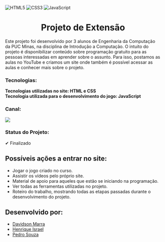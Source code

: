 ![HTML5](https://img.shields.io/badge/html5-%23E34F26.svg?style=for-the-badge&logo=html5&logoColor=white)
![CSS3](https://img.shields.io/badge/css3-%231572B6.svg?style=for-the-badge&logo=css3&logoColor=white)
![JavaScript](https://img.shields.io/badge/javascript-%23323330.svg?style=for-the-badge&logo=javascript&logoColor=%23F7DF1E)
<h1 align="center">Projeto de Extensão</h1>
<p>Este projeto foi desenvolvido por 3 alunos de Engenharia da Computação da PUC Minas, na disciplina de Introdução a Computação. O intuito do projeto é disponibilizar conteúdo sobre programação gratuito para as pessoas interessadas em aprender sobre o assunto. Para isso, postamos as aulas no YouTube e criamos um site onde também é possível acessar as aulas e conhecer mais sobre o projeto.</p>
<h3>Tecnologias:</h3>
<p><strong>Tecnologias utilizadas no site: HTML e CSS</strong><br/>
<strong>Tecnologia utilizada para o desenvolvimento do jogo: JavaScript</strong></p>
<h3>Canal:</h3>
<a href="https://www.youtube.com/channel/UCXqhSBAPpOv5QyGmzxrmLtQ"><img src="https://img.shields.io/badge/YouTube-FF0000?style=for-the-badge&logo=youtube&logoColor=white"></a>
<h3>Status do Projeto:</h3> 
<p>✔ Finalizado</p>
<h2>Possíveis ações a entrar no site:</h2>
<ul>
  <li>Jogar o jogo criado no curso.</li>
  <li>Assistir os vídeos pelo próprio site.</li>
  <li>Material de apoio para aqueles que estão se iniciando na programação.</li>
  <li>Ver todas as ferramentas utilizadas no projeto.</li>
  <li>Roteiro do trabalho, mostrando todas as etapas passadas durante o desenvolvimento do projeto.</li>
</ul>
<h2>Desenvolvido por:</h2>
<ul>
  <li><a href="https://github.com/davidsonmarra">Davidson Marra</a></li>
  <li><a href="https://github.com/HenriqueIsrael">Henrique Israel</a></li>
  <li><a href="https://github.com/phtsouza">Pedro Souza</a></li>
</ul
